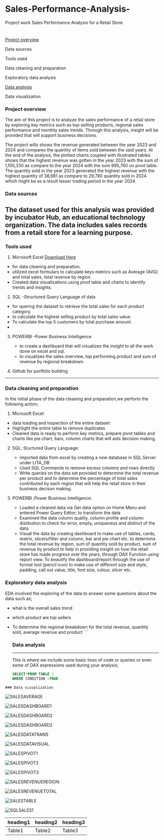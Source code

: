 # Sales-Performance-Analysis-
Project work
Sales Performance Analysis for a Retail Store
#

[Project overview](#project-overview)

Data sources

Tools used

Data cleaning and preparation

Exploratory data analysis

[Data analysis](#data-analysis)

Data visualization

### Project overview
The aim of this project is to analyze the sales performance of a retail store by exploring key metrics such as top-selling products,
regional sales performance and monthly sales trends. Through this analysis, insight will be provided that will support business decisions.

The project wills shows the revenue generated between the year 2023 and 2024 and compares the quantity of items sold between the said years. At the end of the analysis, the plotted charts coupled with illustrated tables shows that  the highest revenue was gotten in the year 2023 with the sum of 1,105,330 as compare to the year 2024 with the sum 995,760 on pivot table. The quantity sold in the year 2023 generated the highest revenue with the highest quantity of 38,681 as compare to 29,780 quantity sold in 2024 which might be as a result lesser trading period in the year 2024.  


### Data sources
The dataset used for this analysis was provided by incubator Hub, an educational technology organization. The data includes sales records from a retail store for a learning purpose.
---
### Tools used
1. Microsoft Excel [Download Here](https://microsoft.com)
-  for data cleaning and preparation.
- utilized excel formulars to calculate keys metrics such as Average (AVG) and total sales, total revenue by region.
-   Created data visualizations using pivot table and charts to identify trends and insights.
  
 2. SQL -Structured Query Language of data
   - for quering the dataset to retrieve the total sales for each product category.
   - to calculate the highest selling product by total sales value.
   - To calculate the top 5 customers by total purchase amount.
   - 
  3. POWERBI -Power Business Intelligence
     - to create a dashboard that will visualizes the insight to all the work done on excel and sql.
     - to visualizes the sales overview, top performing product and sum of revenue by regional breakdown.
       
4.   Github for portfolio building
---
### Data cleaning and preparation
In the initial phase of the data cleaning and preparation,we perform the following action;
1.  Microsoft Excel:
- data loading and inspection of the entire dataset
- Highlight the entire table to remove duplicates
- Cleaned data is ready to perform key metrics, prepare pivot tables and charts like pie chart, bars, column charts that will aids decision making.
  
2.  SQL; Stuctured Query Language:
     - imported data from excel by creating a new database in SQL Server under LITA_DB
     - Used SQL Commands to remove excess columns and rows directly
     - Write queries on the data set provided to determine the total revenue per product and to determine the percentage of total sales contributed by
       each region that will help the retail store in their business decison making.
       
3.  POWERBI ;Power Business Intelligence:
    - Loaded a cleaned data via Get data option on Home Menu and entered Power Query Editor; to transform the data
    - Examined the data column quality, column profile and column distibution to check for error, empty, uniqueness and distinct of the data
    - Visual the data by creating dashboard to make use of tables, cards, matrix, slicers/filter and column, bar and pie chart etc. to determine the total revenue by region,
      sum of quantity sold by product, sum of revenue by product to help in providing insight on how the retail store has made progress over the years, through DAX Function using report view.
      To beautify the dashboard/report through the use of format tool (pencil icon) to make use of different size and style, padding, call out value, title, font size, colour, slicer etc. 
      
   ### Exploratory data analysis
   EDA involved the exploring of the data to answer some questions about the data such as;
   - what is the overall sales trend
   - which product are top sellers
   - To determine the regional breakdown for the total revenue, quantity sold, average revenue and product
    ```
     ### Data analysis
     ---
     This is where we include some basic lines of code or queries or even some of DAX expressions used during your analysis;

     ```SQL
     SELECT*FROM TABLE 1
     WHERE CONDITION =TRUE
     ```
    ### Data visualization
![SALESAVERAGE](https://github.com/user-attachments/assets/f841f237-e0a6-4737-8b01-22b7cad79980)


![SALESDASHBOARD1](https://github.com/user-attachments/assets/44684e32-df25-4c3c-b37a-5a94fc0c0df7)

![SALESDASHBOARD2](https://github.com/user-attachments/assets/36ac2996-7fa8-4fd2-a601-5b9d05701fd3)

![SALESDASHBOARD2](https://github.com/user-attachments/assets/00c96124-b39a-4361-a855-dc0c5e7296e1)

![SALESDATATRANS](https://github.com/user-attachments/assets/2d62a6e2-a8ff-4234-8c53-4d96085063e9)

![SALESDATAVISUAL](https://github.com/user-attachments/assets/526c520f-4d82-4928-832e-6ea9f1628782)

![SALESPIVOT1](https://github.com/user-attachments/assets/11bc69f4-78f1-4288-921f-3c4f9f6856a3)

![SALESPIVOT2](https://github.com/user-attachments/assets/88986183-e337-42d9-b78c-cd9436af2a54)

![SALESPIVOT3](https://github.com/user-attachments/assets/f93ff775-70da-4cd5-bfb7-80687aff97c4)

![SALESREVENUEREGION](https://github.com/user-attachments/assets/93fc784a-583c-4932-bb4f-be1bcf94cd13)

![SALESREVENUETOTAL](https://github.com/user-attachments/assets/7f1597e3-e3e0-4b8a-90f6-3a752dc37470)

![SALESTABLE](https://github.com/user-attachments/assets/6e705a5e-1f54-4fbc-ab44-0f128debe1b7)

![SQLSALES1](https://github.com/user-attachments/assets/366cb874-9200-4e5f-b308-a227758f678c)






   
   |heading1|heading2|heading3|
   |-------|---------|--------|
   |Table1|Table2|Table3|

